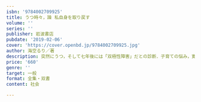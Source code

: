 ```yaml
---
isbn: '9784002709925'
title: うつ時々，躁 私自身を取り戻す
volume: ''
series: ''
publisher: 岩波書店
pubdate: '2019-02-06'
cover: 'https://cover.openbd.jp/9784002709925.jpg'
author: 海空るり／著
description: 突然にうつ，そして七年後には「双極性障害」だとの診断．子育ての悩み，寛解に向けての日々を綴る．
price: '660'
genre: ''
target: 一般
format: 全集・双書
content: 社会

---
```

